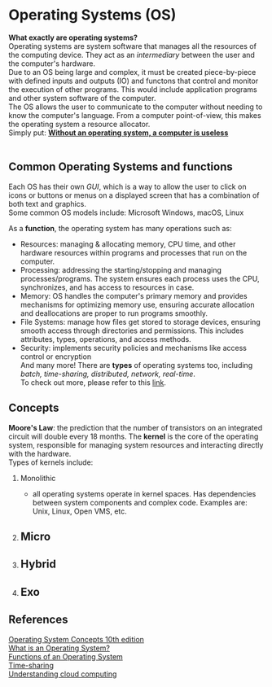 # Operating Systems (OS)

**What exactly are operating systems?**
<br>
Operating systems are system software that manages all the resources of the computing device. They act as an *intermediary* between the user and the computer's hardware. <br>
Due to an OS being large and complex, it must be created piece-by-piece with defined inputs and outputs (IO) and functons that control and monitor the execution of other programs. This would include application programs and other system software of the computer. <br>
The OS allows the user to communicate to the computer without needing to know the computer's language. From a computer point-of-view, this makes the operating system a resource allocator.<br> Simply put:
[**Without an operating system, a computer is useless**](https://edu.gcfglobal.org/en/computerbasics/understanding-operating-systems/1/) <br><br>

## Common Operating Systems and functions
Each OS has their own *GUI*, which is a way to allow the user to click on icons or buttons or menus on a displayed screen that has a combination of both text and graphics. <br>
Some common OS models include: Microsoft Windows, macOS, Linux

As a **function**, the operating system has many operations such as:
- Resources: managing & allocating memory, CPU time, and other hardware resources within programs and processes that run on the computer.
- Processing: addressing the starting/stopping and managing processes/programs. The system ensures each process uses the CPU, synchronizes, and has access to resources in case.
- Memory: OS handles the computer's primary memory and provides mechanisms for optimizing memory use, ensuring accurate allocation and deallocations are proper to run programs smoothly.
- File Systems: manage how files get stored to storage devices, ensuring smooth access through directories and permissions. This includes attributes, types, operations, and access methods.
- Security: implements security policies and mechanisms like access control or encryption <br>
And many more! There are **types** of operating systems too, including *batch, time-sharing, distributed, network, real-time*. <br>
To check out more, please refer to this [link](https://www.geeksforgeeks.org/types-of-operating-systems/). <br>

## Concepts

**Moore's Law**: the prediction that the number of transistors on an integrated circuit will double every 18 months.
The **kernel** is the core of the operating system, responsible for managing system resources and interacting directly with the hardware. <br>
Types of kernels include: <br>
1) Monolithic
    - all operating systems operate in kernel spaces. Has dependencies between system components and complex code.
    Examples are: Unix, Linux, Open VMS, etc.
2) Micro
    - 

3) Hybrid
    - 
4) Exo
    -









## References

[Operating System Concepts 10th edition](https://os.ecci.ucr.ac.cr/slides/Abraham-Silberschatz-Operating-System-Concepts-10th-2018.pdf) <br>
[What is an Operating System?](https://www.geeksforgeeks.org/what-is-an-operating-system/) <br>
[Functions of an Operating System](https://www.geeksforgeeks.org/functions-of-operating-system/) <br>
[Time-sharing](https://www.ibm.com/history/time-sharing) <br>
[Understanding cloud computing](https://www.redhat.com/en/topics/cloud-computing) <br>